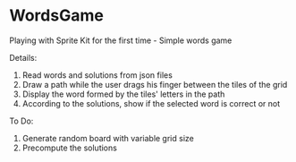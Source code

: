 WordsGame
=========

Playing with Sprite Kit for the first time - Simple words game

Details:

1. Read words and solutions from json files
2. Draw a path while the user drags his finger between the tiles of the grid
3. Display the word formed by the tiles' letters in the path
4. According to the solutions, show if the selected word is correct or not

To Do:

1. Generate random board with variable grid size
2. Precompute the solutions

